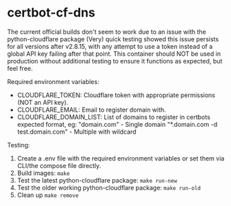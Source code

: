 # certbot-cf-dns
The current official builds don't seem to work due to an issue with the python-cloudflare package
(Very) quick testing showed this issue persists for all versions after v2.8.15, with any attempt
to use a token instead of a global API key failing after that point. This container should NOT be
used in production without additional testing to ensure it functions as expected, but feel free.

Required environment variables:
* CLOUDFLARE_TOKEN: Cloudflare token with appropriate permissions (NOT an API key).
* CLOUDFLARE_EMAIL: Email to register domain with.
* CLOUDFLARE_DOMAIN_LIST: List of domains to register in certbots expected format, eg:
                        "domain.com"                       - Single domain
                        "*.domain.com -d test.domain.com"  - Multiple with wildcard

Testing:

1. Create a .env file with the required environment variables or set them via CLI/the compose file directly.
2. Build images: `make`
3. Test the latest python-cloudflare package: `make run-new`
4. Test the older working python-cloudflare package: `make run-old`
5. Clean up `make remove`